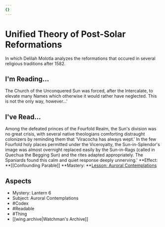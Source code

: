 ```yaml
---
{}
---
```

# Unified Theory of Post-Solar Reformations 
In which Delilah Molotla analyzes the reformations that occured in several religious traditions after 1582. 
## I'm Reading...
The Church of the Unconquered Sun was forced, after the Intercalate, to elevate many Names which otherwise it would rather have neglected. This is not the only way, however...'
## I've Read...
Among the defeated princes of the Fourfold Realm, the Sun's division was no great crisis, with several native theologians comforting distraught colonizers by reminding them that 'Viracocha has always wept.' In the few Fourfold holy places permitted under the Viceroyalty, the Sun-in-Splendor's image was almost overnight replaced easily by the Sun-in-Rags (called in Quechua the Begging Sun) and the rites adapted appropriately. The Spaniards found this calm and quiet response deeply unnerving.'
**Effect: **[[Confounding Parable]]
**Mastery: **[Lesson: Auroral Contemplations](https://uadaf.theevilroot.xyz/rowenarium/element/x.auroralcontemplations)
## Aspects
- Mystery: Lantern 6
- Subject: Auroral Contemplations
- #Codex
- #Readable
- #Thing
- [[wing.archive|Watchman's Archive]]